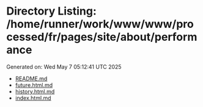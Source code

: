 # Directory Listing: /home/runner/work/www/www/processed/fr/pages/site/about/performance
Generated on: Wed May  7 05:12:41 UTC 2025

- [README.md](README.md)
- [future.html.md](future.html.md)
- [history.html.md](history.html.md)
- [index.html.md](index.html.md)

